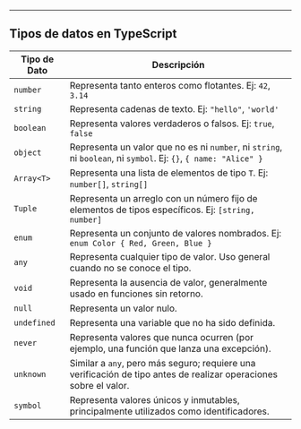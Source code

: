 
---
## Tipos de datos en TypeScript
| Tipo de Dato         | Descripción                                                                 |
|----------------------|-----------------------------------------------------------------------------|
| `number`             | Representa tanto enteros como flotantes. Ej: `42`, `3.14`                   |
| `string`             | Representa cadenas de texto. Ej: `"hello"`, `'world'`                       |
| `boolean`            | Representa valores verdaderos o falsos. Ej: `true`, `false`                 |
| `object`             | Representa un valor que no es ni `number`, ni `string`, ni `boolean`, ni `symbol`. Ej: `{}`, `{ name: "Alice" }` |
| `Array<T>`           | Representa una lista de elementos de tipo `T`. Ej: `number[]`, `string[]`   |
| `Tuple`              | Representa un arreglo con un número fijo de elementos de tipos específicos. Ej: `[string, number]` |
| `enum`               | Representa un conjunto de valores nombrados. Ej: `enum Color { Red, Green, Blue }` |
| `any`                | Representa cualquier tipo de valor. Uso general cuando no se conoce el tipo. |
| `void`               | Representa la ausencia de valor, generalmente usado en funciones sin retorno. |
| `null`               | Representa un valor nulo.                                                    |
| `undefined`          | Representa una variable que no ha sido definida.                             |
| `never`              | Representa valores que nunca ocurren (por ejemplo, una función que lanza una excepción). |
| `unknown`            | Similar a `any`, pero más seguro; requiere una verificación de tipo antes de realizar operaciones sobre el valor. |
| `symbol`             | Representa valores únicos y inmutables, principalmente utilizados como identificadores. |

